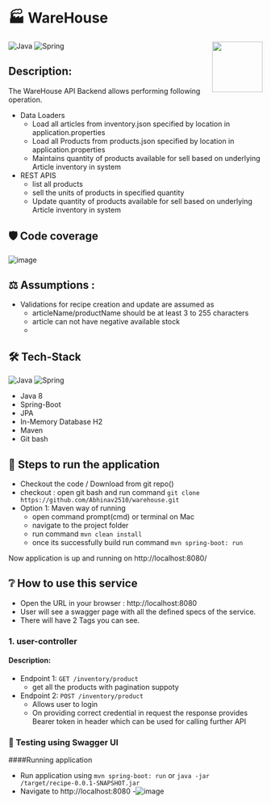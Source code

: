 # :factory:	 WareHouse
<a href="https://foojay.io/works-with-openjdk"><img align="right" src="https://github.com/foojayio/badges/raw/main/works_with_openjdk/Works-with-OpenJDK.png" width="100"></a>


![Java](https://img.shields.io/badge/-Java-000?&logo=Java&logoColor=007396)
![Spring](https://img.shields.io/badge/-Spring-000?&logo=Spring)


## Description:
The WareHouse API Backend allows performing following operation.
- Data Loaders
   * Load all articles from inventory.json specified by location in application.properties
   * Load all Products from products.json specified by location in application.properties
   * Maintains quantity of products available for sell based on underlying Article inventory in system
- REST APIS
  * list all products
  * sell the units of products in specified quantity
  * Update quantity of products available for sell based on underlying Article inventory in system


## :shield:	 Code coverage
![image](https://user-images.githubusercontent.com/14979620/160282319-3753476d-8a65-4efa-ad96-90257cead6d0.png)


## :balance_scale:	Assumptions :
- Validations for recipe creation and update are assumed as 
  - articleName/productName should be at least 3 to 255 characters
  - article can not have negative available stock
  - 
## :hammer_and_wrench:	Tech-Stack
![Java](https://img.shields.io/badge/-Java-000?&logo=Java&logoColor=007396)
![Spring](https://img.shields.io/badge/-Spring-000?&logo=Spring)

- Java 8 
- Spring-Boot
- JPA
- In-Memory Database H2
- Maven
- Git bash

## :memo: Steps to run the application
- Checkout the code / Download from git repo()
- checkout : open git bash and run command `git clone https://github.com/Abhinav2510/warehouse.git`
- Option 1: Maven way of running
  - open command prompt(cmd) or terminal on Mac
  - navigate to the project folder
  - run command `mvn clean install`
  - once its successfully build run command `mvn spring-boot: run`

Now application is up and running on http://localhost:8080/

## :grey_question:	How to use this service
- Open the URL in your browser : http://localhost:8080
- User will see a swagger page with all the defined specs of the service.
- There will have 2 Tags you can see.


### 1. user-controller
#### Description:
- Endpoint 1: `GET /inventory/product`
  - get all the products with pagination suppoty 
- Endpoint 2: `POST /inventory/product`
  - Allows user to login
  - On providing correct credential in request the response provides Bearer token in header which can be used for calling further API


### :test_tube: Testing using Swagger UI

####Running application
- Run application using `mvn spring-boot: run` or `java -jar /target/recipe-0.0.1-SNAPSHOT.jar`
- Navigate to http://localhost:8080
-![image](https://user-images.githubusercontent.com/14979620/160282910-2189eccc-c58b-445f-b7a4-e14de9cdcef7.png)
